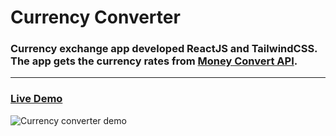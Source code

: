 # Currency Converter

### Currency exchange app developed ReactJS and TailwindCSS. The app gets the currency rates from [Money Convert API](https://moneyconvert.net/pages/api).

---

### [Live Demo](https://preeminent-tarsier-55e78f.netlify.app/)

![Currency converter demo](https://user-images.githubusercontent.com/93201142/192780963-e4c5e537-aef3-4cea-82a6-7ba27cb35df7.gif)
